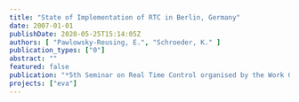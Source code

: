 ```yaml
---
title: "State of Implementation of RTC in Berlin, Germany"
date: 2007-01-01
publishDate: 2020-05-25T15:14:05Z
authors: [ "Pawlowsky-Reusing, E.", "Schroeder, K." ]
publication_types: ["0"]
abstract: ""
featured: false
publication: "*5th Seminar on Real Time Control organised by the Work Group on Real Time Control of Urban Drainage Systems of the International Joint Committee on Urban Drainage, Lyon*"
projects: ["eva"]
---
```



